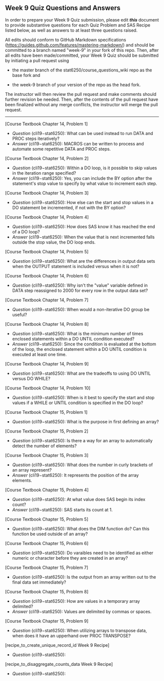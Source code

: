 ## Week 9 Quiz Questions and Answers

In order to prepare your Week 9 Quiz submission, please edit ***this*** document to provide substantive questions for each Quiz Problem and SAS Recipe listed below, as well as answers to at least three questions raised.

All edits should conform to GitHub Markdown specifications (https://guides.github.com/features/mastering-markdown/) and should be committed to a branch named "week-9" in your fork of this repo. Then, after all edits have been made/committed, your Week 9 Quiz should be submitted by initiating a pull request using

- the master branch of the stat6250/course_questions_wiki repo as the base fork and

- the week-9 branch of your version of the repo as the head fork.

The instructor will then review the pull request and make comments should further revision be needed. Then, after the contents of the pull request have been finalized without any merge conflicts, the instructor will merge the pull request.

********************************************************************************



[Course Textbook Chapter 14, Problem 1]
- *Question* (cli19−stat6250): What can be used instead to run DATA and PROC steps iteratively?
- *Answer* (cli19−stat6250): MACROS can be written to process and automate some repetitive DATA and PROC steps.



[Course Textbook Chapter 14, Problem 2]
- *Question* (cli19−stat6250): Within a DO loop, is it possible to skip values in the iteration range specified?
- *Answer* (cli19−stat6250): Yes, you can include the BY option after the statement's stop value to specify by what value to increment each step.



[Course Textbook Chapter 14, Problem 3]
- *Question* (cli19−stat6250): How else can the start and stop values in a DO statement be incremented, if not with the BY option?



[Course Textbook Chapter 14, Problem 4]
- *Question* (cli19−stat6250): How does SAS know it has reached the end of a DO loop?
- *Answer* (cli19−stat6250): When the value that is next incremented falls outside the stop value, the DO loop ends.



[Course Textbook Chapter 14, Problem 5]
- *Question* (cli19−stat6250): What are the differences in output data sets when the OUTPUT statement is included versus when it is not?



[Course Textbook Chapter 14, Problem 6]
- *Question* (cli19−stat6250): Why isn't the "value" variable defined in DATA step reassigned to 2000 for every row in the output data set?



[Course Textbook Chapter 14, Problem 7]
- *Question* (cli19−stat6250): When would a non-iterative DO group be useful?



[Course Textbook Chapter 14, Problem 8]
- *Question* (cli19−stat6250): What is the minimum number of times enclosed statements within a DO UNTIL condition executed?
- *Answer* (cli19−stat6250): Since the condition is evaluated at the bottom of the loop, the enclosed statement within a DO UNTIL condition is executed at least one time.



[Course Textbook Chapter 14, Problem 9]
- *Question* (cli19−stat6250): What are the tradeoffs to using DO UNTIL versus DO WHILE?



[Course Textbook Chapter 14, Problem 10]
- *Question* (cli19−stat6250): When is it best to specify the start and stop values if a WHILE or UNTIL condition is specified in the DO loop?



[Course Textbook Chapter 15, Problem 1]
- *Question* (cli19−stat6250): What is the purpose in first defining an array?



[Course Textbook Chapter 15, Problem 2]
- *Question* (cli19−stat6250): Is there a way for an array to automatically detect the number of elements?



[Course Textbook Chapter 15, Problem 3]
- *Question* (cli19−stat6250): What does the number in curly brackets of an array represent?
- *Answer* (cli19−stat6250): It represents the position of the array elements.



[Course Textbook Chapter 15, Problem 4]
- *Question* (cli19−stat6250): At what value does SAS begin its index count?
- *Answer* (cli19−stat6250): SAS starts its count at 1.



[Course Textbook Chapter 15, Problem 5]
- *Question* (cli19−stat6250): What does the DIM function do? Can this function be used outside of an array?



[Course Textbook Chapter 15, Problem 6]
- *Question* (cli19−stat6250): Do varaibles need to be identified as either numeric or character before they are created in an array?



[Course Textbook Chapter 15, Problem 7]
- *Question* (cli19−stat6250): Is the output from an array written out to the final data set immediately?



[Course Textbook Chapter 15, Problem 8]
- *Question* (cli19−stat6250): How are values in a temporary array delimited?
- *Answer* (cli19−stat6250): Values are delimited by commas or spaces.



[Course Textbook Chapter 15, Problem 9]
- *Question* (cli19−stat6250): When utilizing arrays to transpose data, when does it have an upperhand over PROC TRANSPOSE?



[recipe_to_create_unique_record_id Week 9 Recipe]
- *Question* (cli19−stat6250): 



[recipe_to_disaggregate_counts_data Week 9 Recipe]
- *Question* (cli19−stat6250): 


